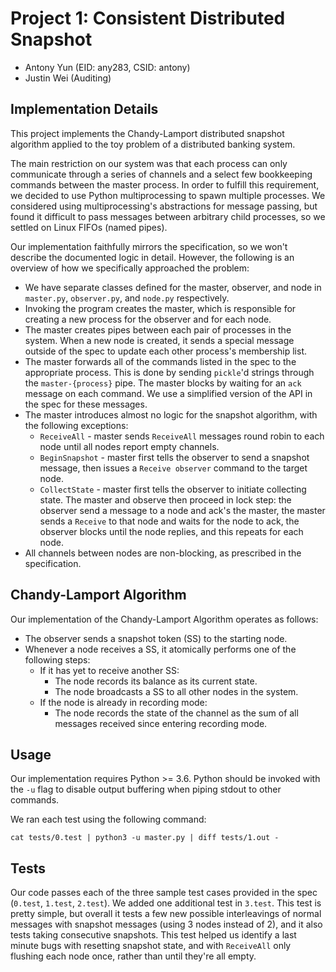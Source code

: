 # Project 1: Consistent Distributed Snapshot

- Antony Yun (EID: any283, CSID: antony)
- Justin Wei (Auditing)

## Implementation Details

This project implements the Chandy-Lamport distributed snapshot algorithm applied to the toy problem of a distributed banking system.

The main restriction on our system was that each process can only communicate through a series of channels and a select few bookkeeping commands between the master process. In order to fulfill this requirement, we decided to use Python multiprocessing to spawn multiple processes. We considered using multiprocessing's abstractions for message passing, but found it difficult to pass messages between arbitrary child processes, so we settled on Linux FIFOs (named pipes).

Our implementation faithfully mirrors the specification, so we won't describe the documented logic in detail. However, the following is an overview of how we specifically approached the problem:

- We have separate classes defined for the master, observer, and node in `master.py`, `observer.py`, and `node.py` respectively.
- Invoking the program creates the master, which is responsible for creating a new process for the observer and for each node.
- The master creates pipes between each pair of processes in the system. When a new node is created, it sends a special message outside of the spec to update each other process's membership list.
- The master forwards all of the commands listed in the spec to the appropriate process. This is done by sending `pickle`'d strings through the `master-{process}` pipe. The master blocks by waiting for an `ack` message on each command. We use a simplified version of the API in the spec for these messages.
- The master introduces almost no logic for the snapshot algorithm, with the following exceptions:
    - `ReceiveAll` - master sends `ReceiveAll` messages round robin to each node until all nodes report empty channels.
    - `BeginSnapshot` - master first tells the observer to send a snapshot message, then issues a `Receive observer` command to the target node.
    - `CollectState` - master first tells the observer to initiate collecting state. The master and observe then proceed in lock step: the observer send a message to a node and ack's the master, the master sends a `Receive` to that node and waits for the node to ack, the observer blocks until the node replies, and this repeats for each node.
- All channels between nodes are non-blocking, as prescribed in the specification.

## Chandy-Lamport Algorithm

Our implementation of the Chandy-Lamport Algorithm operates as follows:

- The observer sends a snapshot token (SS) to the starting node.
- Whenever a node receives a SS, it atomically performs one of the following steps:
    - If it has yet to receive another SS:
        - The node records its balance as its current state.
        - The node broadcasts a SS to all other nodes in the system.
    - If the node is already in recording mode:
        - The node records the state of the channel as the sum of all messages received since entering recording mode.

## Usage

Our implementation requires Python >= 3.6. Python should be invoked with the `-u` flag to disable output buffering when piping stdout to other commands.

We ran each test using the following command:

`cat tests/0.test | python3 -u master.py | diff tests/1.out -`

## Tests

Our code passes each of the three sample test cases provided in the spec (`0.test`, `1.test`, `2.test`). We added one additional test in `3.test`. This test is pretty simple, but overall it tests a few new possible interleavings of normal messages with snapshot messages (using 3 nodes instead of 2), and it also tests taking consecutive snapshots. This test helped us identify a last minute bugs with resetting snapshot state, and with `ReceiveAll` only flushing each node once, rather than until they're all empty.
